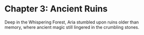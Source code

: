 # Chapter 3: Ancient Ruins

Deep in the Whispering Forest, Aria stumbled upon ruins older than memory, where ancient magic still lingered in the crumbling stones.